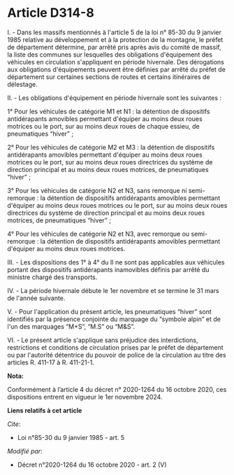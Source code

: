# Article D314-8

I. - Dans les massifs mentionnés à l'article 5 de la loi n° 85-30 du 9 janvier 1985 relative au développement et à la
protection de la montagne, le préfet de département détermine, par arrêté pris après avis du comité de massif, la liste des
communes sur lesquelles des obligations d'équipement des véhicules en circulation s'appliquent en période hivernale. Des
dérogations aux obligations d'équipements peuvent être définies par arrêté du préfet de département sur certaines sections de
routes et certains itinéraires de délestage.

II. - Les obligations d'équipement en période hivernale sont les suivantes :

1° Pour les véhicules de catégorie M1 et N1 : la détention de dispositifs antidérapants amovibles permettant d'équiper au
moins deux roues motrices ou le port, sur au moins deux roues de chaque essieu, de pneumatiques “hiver” ;

2° Pour les véhicules de catégorie M2 et M3 : la détention de dispositifs antidérapants amovibles permettant d'équiper au
moins deux roues motrices ou le port, sur au moins deux roues directrices du système de direction principal et au moins deux
roues motrices, de pneumatiques “hiver” ;

3° Pour les véhicules de catégorie N2 et N3, sans remorque ni semi-remorque : la détention de dispositifs antidérapants
amovibles permettant d'équiper au moins deux roues motrices ou le port, sur au moins deux roues directrices du système de
direction principal et au moins deux roues motrices, de pneumatiques “hiver” ;

4° Pour les véhicules de catégorie N2 et N3, avec remorque ou semi-remorque : la détention de dispositifs antidérapants
amovibles permettant d'équiper au moins deux roues motrices.

III. - Les dispositions des 1° à 4° du II ne sont pas applicables aux véhicules portant des dispositifs antidérapants
inamovibles définis par arrêté du ministre chargé des transports.

IV. - La période hivernale débute le 1er novembre et se termine le 31 mars de l'année suivante.

V. - Pour l'application du présent article, les pneumatiques “hiver” sont identifiés par la présence conjointe du marquage du
“symbole alpin” et de l'un des marquages “M+S”, “M.S” ou “M&S”.

VI. - Le présent article s'applique sans préjudice des interdictions, restrictions et conditions de circulation prises par le
préfet de département ou par l'autorité détentrice du pouvoir de police de la circulation au titre des articles R. 411-17 à
R. 411-21-1.

**Nota:**

Conformément à l’article 4 du décret n° 2020-1264 du 16 octobre 2020, ces dispositions entrent en vigueur le 1er novembre
2024.

**Liens relatifs à cet article**

_Cite_:

  - Loi n°85-30 du 9 janvier 1985 - art. 5

_Modifié par_:

  - Décret n°2020-1264 du 16 octobre 2020 - art. 2 (V)
